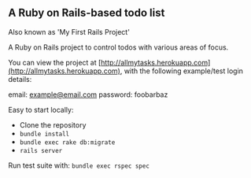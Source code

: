 ## A Ruby on Rails-based todo list

Also known as 'My First Rails Project'

A Ruby on Rails project to control todos with various areas of focus.

You can view the project at [http://allmytasks.herokuapp.com](http://allmytasks.herokuapp.com), with the following example/test login details:

email: example@email.com
password: foobarbaz

Easy to start locally:

* Clone the repository
* ```bundle install```
* ```bundle exec rake db:migrate```
* ```rails server```

Run test suite with:
```bundle exec rspec spec```